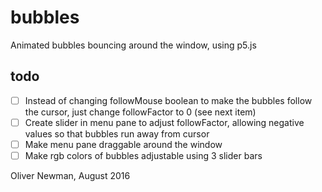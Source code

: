 # bubbles
Animated bubbles bouncing around the window, using p5.js

## todo
- [ ] Instead of changing followMouse boolean to make the bubbles follow the
      cursor, just change followFactor to 0 (see next item)
- [ ] Create slider in menu pane to adjust followFactor, allowing negative values
      so that bubbles run away from cursor
- [ ] Make menu pane draggable around the window
- [ ] Make rgb colors of bubbles adjustable using 3 slider bars

Oliver Newman, August 2016
